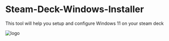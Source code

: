 # Steam-Deck-Windows-Installer
This tool will help you setup and configure Windows 11 on your steam deck

![logo](https://steamdeckwindows.github.io/Steam-Deck-Windows-Installer/assets/img/steam-deck-windows.jpg)